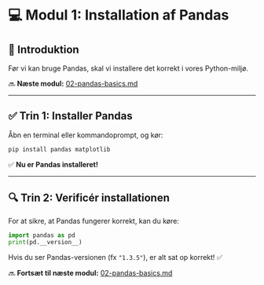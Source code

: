 # 💻 Modul 1: Installation af Pandas

## 📌 **Introduktion**
Før vi kan bruge Pandas, skal vi installere det korrekt i vores Python-miljø.

🔜 **Næste modul:** [02-pandas-basics.md](02-pandas-basics.md)  

---

## ✅ **Trin 1: Installer Pandas**
Åbn en terminal eller kommandoprompt, og kør:
```bash
pip install pandas matplotlib
```
✅ **Nu er Pandas installeret!**  

---

## 🔍 **Trin 2: Verificér installationen**
For at sikre, at Pandas fungerer korrekt, kan du køre:
```python
import pandas as pd
print(pd.__version__)
```
Hvis du ser Pandas-versionen (fx `"1.3.5"`), er alt sat op korrekt! ✅  

🔜 **Fortsæt til næste modul:** [02-pandas-basics.md](02-pandas-basics.md)
